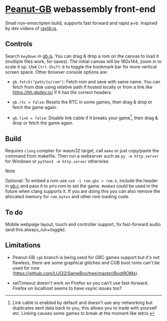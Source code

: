 # [Peanut-GB](https://github.com/deltabeard/Peanut-GB) webassembly front-end
Small non-emscripten build, supports fast forward and rapid a+b. Inspired by dev videos of [raylib.js](https://github.com/tsoding/zozlib.js).

## Controls
Search `keyDown` in [gb.js](gb.js). You can drag & drop a rom on the canvas to load it (multiple files work, for saves). The initial canvas will be 160x144, zoom in to scale it up. Use `Ctrl-Shift-B` to toggle the bookmark bar for more vertical screen space. Other browser console options are:

+ `gb.fetch("path/to/rom")`: Fetch rom and save with same name. You can fetch from disk using relative path if hosted locally or from a link like https://hh.gbdev.io/ if it has the correct headers.

+ `gb.rtc = false`: Resets the RTC in some games, then drag & drop or fetch the game again.

+ `gb.link = false`: Disable link cable if it breaks your game[^1], then drag & drop or fetch the game again.

## Build
Requires `clang` compiler for wasm32 target, call `make` or just copy/paste the command from makefile. Then run a webserver such as `py -m http.server` for Windows or `python3 -m http.server` otherwise.

> [!NOTE]
Optional: To embed a rom use `xxd -i rom.gbc > rom.h`, include the header in [gb.c](gb.c) and pass it to priv.rom to set the game. `#embed` could be used in the future when clang supports it. If you are doing this you can also remove the allocated memory for `rom_bytes` and other rom loading code.

## To do
Mobile webpage layout, touch and controller support, fix fast-forward audio (and this.always_run+toggle).

## Limitations
+ Peanut-GB `cgb` branch is being used for GBC games support but it's not flawless, there are some graphical glitches and CGB boot roms can't be used for now (https://github.com/LIJI32/SameBoy/tree/master/BootROMs).

+ setTimeout doesn't work on Firefox so you can't use fast-forward. Firefox on localhost seems to have vsync issues too?

[^1]: Link cable is enabled by default and doesn't use any networking but duplicates sent data back to you, this allows you to trade with yourself etc. Linking causes some games to break at the moment like tetris.
